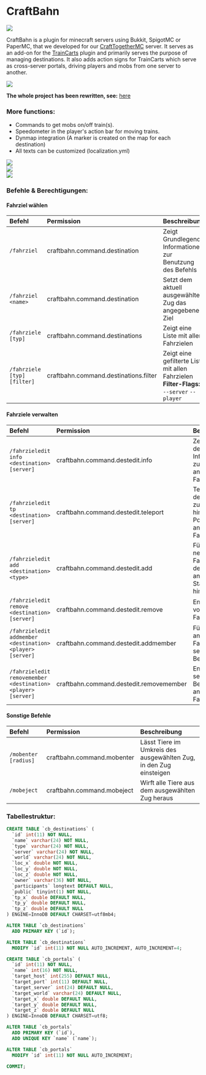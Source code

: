 # CraftBahn
   
![](https://media.tenor.com/images/b31da936191fcccadb8fc6e0fc777070/tenor.gif)

CraftBahn is a plugin for minecraft servers using Bukkit, SpigotMC or PaperMC, that we developed for our [CraftTogetherMC](https://github.com/CraftTogetherMC) server.
It serves as an add-on for the [TrainCarts](https://github.com/bergerhealer/TrainCarts) plugin and primarily serves the purpose of managing destinations.
It also adds action signs for TrainCarts which serve as cross-server portals, driving players and mobs from one server to another.

[![](https://i.imgur.com/SzkHTE8.png)](https://www.youtube.com/watch?v=8XCvmY8EPtk)

**The whole project has been rewritten, see:** [here](https://github.com/CraftTogetherMC/CraftBahn/tree/rewrite)

### More functions:
- Commands to get mobs on/off train(s).
- Speedometer in the player's action bar for moving trains.
- Dynmap integration (A marker is created on the map for each destination)
- All texts can be customized (localization.yml)
   
   
![](https://i.imgur.com/G2U1pKx.png)  
![](https://i.imgur.com/cUXQjis.png)  
![](https://i.imgur.com/g2UdOvJ.png)   


### Befehle & Berechtigungen:
   
#### Fahrziel wählen
| Befehl                      | Permission                            | Beschreibung                                                                             |
|:----------------------------|:--------------------------------------|:-----------------------------------------------------------------------------------------|
| `/fahrziel`                 | craftbahn.command.destination         | Zeigt Grundlegende Informationen zur Benutzung des Befehls                               |
| `/fahrziel <name>`          | craftbahn.command.destination         | Setzt dem aktuell ausgewählten Zug das angegebene Ziel                                   |
| `/fahrziele [typ]`          | craftbahn.command.destinations        | Zeigt eine Liste mit allen Fahrzielen                                                    |
| `/fahrziele [typ] [filter]` | craftbahn.command.destinations.filter | Zeigt eine gefilterte Liste mit allen Fahrzielen **Filter-Flags:** `--server` `--player` |
   
   
#### Fahrziele verwalten
| Befehl                                                       | Permission                              | Beschreibung                                                            |
|:-------------------------------------------------------------|:----------------------------------------|:------------------------------------------------------------------------|
| `/fahrzieledit info <destination> [server]`                  | craftbahn.command.destedit.info         | Zeigt detaillierte Informationen zum angegebenen Fahrziel an            |
| `/fahrzieledit tp <destination> [server]`                    | craftbahn.command.destedit.teleport     | Teleportiert den Spieler zur hinterlegten Position angegebenen Fahrziel |
| `/fahrzieledit add <destination> <type>  `                   | craftbahn.command.destedit.add          | Fügt ein neues Fahrziel mit dem angegebenen Stationstyp hinzu           |
| `/fahrzieledit remove <destination>  [server] `              | craftbahn.command.destedit.remove       | Entfernt ein vorhandenes Fahrziel                                       |
| `/fahrzieledit addmember <destination> <player> [server]`    | craftbahn.command.destedit.addmember    | Fügt dem angegebenen Fahrziel einen sekundären Besitzer hinzu           |
| `/fahrzieledit removemember <destination> <player> [server]` | craftbahn.command.destedit.removemember | Entfernt einen sekundären Besitzer des angegebenen Fahrziel             |
   
   
#### Sonstige Befehle
| Befehl                | Permission                 | Beschreibung                                                       |
|:----------------------|:---------------------------|:-------------------------------------------------------------------|
| `/mobenter [radius]`  | craftbahn.command.mobenter | Lässt Tiere im Umkreis des ausgewählten Zug, in den Zug einsteigen |
| `/mobeject`           | craftbahn.command.mobeject | Wirft alle Tiere aus dem ausgewählten Zug heraus                   |
   
   
### Tabellestruktur:

``` sql
CREATE TABLE `cb_destinations` (
  `id` int(11) NOT NULL,
  `name` varchar(24) NOT NULL,
  `type` varchar(24) NOT NULL,
  `server` varchar(24) NOT NULL,
  `world` varchar(24) NOT NULL,
  `loc_x` double NOT NULL,
  `loc_y` double NOT NULL,
  `loc_z` double NOT NULL,
  `owner` varchar(36) NOT NULL,
  `participants` longtext DEFAULT NULL,
  `public` tinyint(1) NOT NULL,
  `tp_x` double DEFAULT NULL,
  `tp_y` double DEFAULT NULL,
  `tp_z` double DEFAULT NULL
) ENGINE=InnoDB DEFAULT CHARSET=utf8mb4;

ALTER TABLE `cb_destinations`
  ADD PRIMARY KEY (`id`);

ALTER TABLE `cb_destinations`
  MODIFY `id` int(11) NOT NULL AUTO_INCREMENT, AUTO_INCREMENT=4;

CREATE TABLE `cb_portals` (
  `id` int(11) NOT NULL,
  `name` int(16) NOT NULL,
  `target_host` int(255) DEFAULT NULL,
  `target_port` int(11) DEFAULT NULL,
  `target_server` int(24) DEFAULT NULL,
  `target_world` varchar(24) DEFAULT NULL,
  `target_x` double DEFAULT NULL,
  `target_y` double DEFAULT NULL,
  `target_z` double DEFAULT NULL
) ENGINE=InnoDB DEFAULT CHARSET=utf8;

ALTER TABLE `cb_portals`
  ADD PRIMARY KEY (`id`),
  ADD UNIQUE KEY `name` (`name`);

ALTER TABLE `cb_portals`
  MODIFY `id` int(11) NOT NULL AUTO_INCREMENT;

COMMIT;
```


